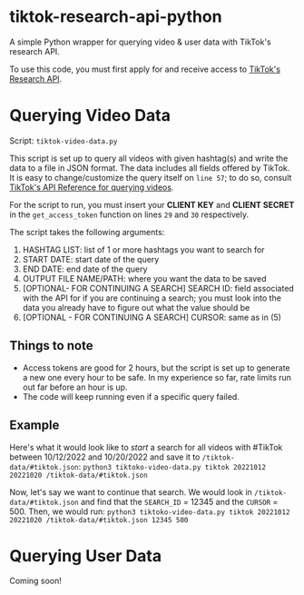 # tiktok-research-api-python
A simple Python wrapper for querying video & user data with TikTok's research API.

To use this code, you must first apply for and receive access to [TikTok's Research API](https://developers.tiktok.com/products/research-api/). 

# Querying Video Data
Script: `tiktok-video-data.py`

This script is set up to query all videos with given hashtag(s) and write the data to a file in JSON format. The data includes all fields offered by TikTok.
It is easy to change/customize the query itself on `line 57`; to do so, consult [TikTok's API Reference for querying videos](https://developers.tiktok.com/doc/research-api-specs-query-videos/).

For the script to run, you must insert your **CLIENT KEY** and **CLIENT SECRET** in the `get_access_token` function on lines `29` and  `30` respectively. 

The script takes the following arguments: 
1. HASHTAG LIST: list of 1 or more hashtags you want to search for
2. START DATE: start date of the query
3. END DATE: end date of the query
4. OUTPUT FILE NAME/PATH: where you want the data to be saved
5. [OPTIONAL- FOR CONTINUING A SEARCH] SEARCH ID: field associated with the API for if you are continuing a search; you must look into the data you already have to figure out what the value should be
6. [OPTIONAL - FOR CONTINUING A SEARCH] CURSOR: same as in (5)

## Things to note 
* Access tokens are good for 2 hours, but the script is set up to generate a new one every hour to be safe. In my experience so far, rate limits run out far before an hour is up.
* The code will keep running even if a specific query failed. 

## Example
Here's what it would look like to _start_ a search for all videos with #TikTok between 10/12/2022 and 10/20/2022 and save it to `/tiktok-data/#tiktok.json`: 
`python3 tiktoko-video-data.py tiktok 20221012 20221020 /tiktok-data/#tiktok.json`

Now, let's say we want to continue that search. We would look in `/tiktok-data/#tiktok.json` and find that the `SEARCH_ID` = 12345 and the `CURSOR` = 500. Then, we would run: 
`python3 tiktoko-video-data.py tiktok 20221012 20221020 /tiktok-data/#tiktok.json 12345 500`

# Querying User Data
Coming soon!
